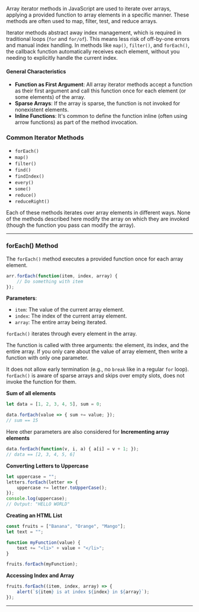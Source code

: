 
Array iterator methods in JavaScript are used to iterate over arrays, applying a provided function to array elements in a specific manner. These methods are often used to map, filter, test, and reduce arrays.

Iterator methods abstract away index management, which is required in traditional loops (`for` and `for/of`). This means less risk of off-by-one errors and manual index handling. In methods like `map()`, `filter()`, and `forEach()`, the callback function automatically receives each element, without you needing to explicitly handle the current index.

#### General Characteristics

- **Function as First Argument**: All array iterator methods accept a function as their first argument and call this function once for each element (or some elements) of the array.
- **Sparse Arrays**: If the array is sparse, the function is not invoked for nonexistent elements.
- **Inline Functions**: It's common to define the function inline (often using arrow functions) as part of the method invocation.

### **Common Iterator Methods**

- `forEach()`
- `map()`
- `filter()`
- `find()`
- `findIndex()`
- `every()`
- `some()`
- `reduce()`
- `reduceRight()`

Each of these methods iterates over array elements in different ways. None of the methods described here modify the array on which they are invoked (though the function you pass can modify the array).


---

### forEach() Method

The `forEach()` method executes a provided function once for each array element.

```js
arr.forEach(function(item, index, array) {
    // Do something with item
});
```

**Parameters**:
- `item`: The value of the current array element.
- `index`: The index of the current array element.
- `array`: The entire array being iterated.

`forEach()` iterates through every element in the array.

The function is called with three arguments: the element, its index, and the entire array. If you only care about the value of array element, then write a function with only one parameter.

It does not allow early termination (e.g., no `break` like in a regular `for` loop). `forEach()` is aware of sparse arrays and skips over empty slots, does not invoke the function for them.

**Sum of all elements**
```js
let data = [1, 2, 3, 4, 5], sum = 0;

data.forEach(value => { sum += value; });
// sum == 15
```

Here other parameters are also considered for **Incrementing array elements**
```js
data.forEach(function(v, i, a) { a[i] = v + 1; });
// data == [2, 3, 4, 5, 6]
```

**Converting Letters to Uppercase**
```js
let uppercase = "";
letters.forEach(letter => { 
    uppercase += letter.toUpperCase();
});
console.log(uppercase);  
// Output: "HELLO WORLD"
```

**Creating an HTML List**
```js
const fruits = ["Banana", "Orange", "Mango"];
let text = "";

function myFunction(value) {
    text += "<li>" + value + "</li>";
}

fruits.forEach(myFunction);
```

**Accessing Index and Array**
```js
fruits.forEach((item, index, array) => {
    alert(`${item} is at index ${index} in ${array}`);
});
```

____


